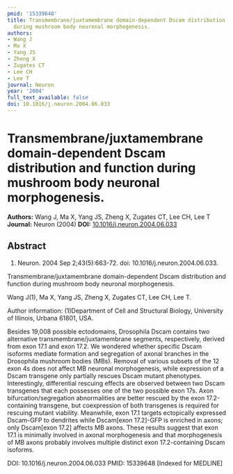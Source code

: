 ```yaml
---
pmid: '15339648'
title: Transmembrane/juxtamembrane domain-dependent Dscam distribution and function
  during mushroom body neuronal morphogenesis.
authors:
- Wang J
- Ma X
- Yang JS
- Zheng X
- Zugates CT
- Lee CH
- Lee T
journal: Neuron
year: '2004'
full_text_available: false
doi: 10.1016/j.neuron.2004.06.033
---
```


# Transmembrane/juxtamembrane domain-dependent Dscam distribution and function during mushroom body neuronal morphogenesis.
**Authors:** Wang J, Ma X, Yang JS, Zheng X, Zugates CT, Lee CH, Lee T
**Journal:** Neuron (2004)
**DOI:** [10.1016/j.neuron.2004.06.033](https://doi.org/10.1016/j.neuron.2004.06.033)

## Abstract

1. Neuron. 2004 Sep 2;43(5):663-72. doi: 10.1016/j.neuron.2004.06.033.

Transmembrane/juxtamembrane domain-dependent Dscam distribution and function 
during mushroom body neuronal morphogenesis.

Wang J(1), Ma X, Yang JS, Zheng X, Zugates CT, Lee CH, Lee T.

Author information:
(1)Department of Cell and Structural Biology, University of Illinois, Urbana 
61801, USA.

Besides 19,008 possible ectodomains, Drosophila Dscam contains two alternative 
transmembrane/juxtamembrane segments, respectively, derived from exon 17.1 and 
exon 17.2. We wondered whether specific Dscam isoforms mediate formation and 
segregation of axonal branches in the Drosophila mushroom bodies (MBs). Removal 
of various subsets of the 12 exon 4s does not affect MB neuronal morphogenesis, 
while expression of a Dscam transgene only partially rescues Dscam mutant 
phenotypes. Interestingly, differential rescuing effects are observed between 
two Dscam transgenes that each possesses one of the two possible exon 17s. Axon 
bifurcation/segregation abnormalities are better rescued by the exon 
17.2-containing transgene, but coexpression of both transgenes is required for 
rescuing mutant viability. Meanwhile, exon 17.1 targets ectopically expressed 
Dscam-GFP to dendrites while Dscam[exon 17.2]-GFP is enriched in axons; only 
Dscam[exon 17.2] affects MB axons. These results suggest that exon 17.1 is 
minimally involved in axonal morphogenesis and that morphogenesis of MB axons 
probably involves multiple distinct exon 17.2-containing Dscam isoforms.

DOI: 10.1016/j.neuron.2004.06.033
PMID: 15339648 [Indexed for MEDLINE]
